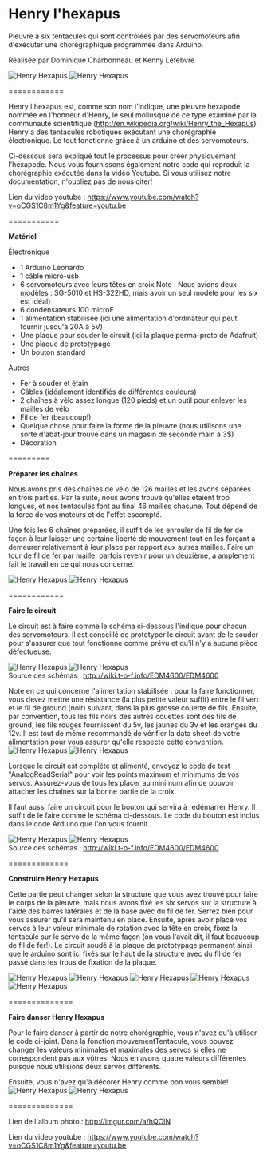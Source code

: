 <b>Henry l'hexapus</b>
============

Pieuvre à six tentacules qui sont contrôlées par des servomoteurs afin d'exécuter une chorégraphique programmée dans Arduino.

Réalisée par Dominique Charbonneau et Kenny Lefebvre

<img src="http://i.imgur.com/CIgiBkb.jpg" title="Henry Hexapus" />
<img src="http://i.imgur.com/anDmYbi.jpg" title="Henry Hexapus" />

============

Henry l'hexapus est, comme son nom l'indique, une pieuvre hexapode nommée en l'honneur d'Henry, le seul mollusque de ce type examiné par la communauté scientifique (<a href="http://en.wikipedia.org/wiki/Henry_the_Hexapus">http://en.wikipedia.org/wiki/Henry_the_Hexapus</a>). Henry a des tentacules robotiques exécutant une chorégraphie électronique.  Le tout fonctionne grâce à un arduino et des servomoteurs.

Ci-dessous sera expliqué tout le processus pour créer physiquement l'hexapode. Nous vous fournissons également notre code qui reproduit la chorégraphie exécutée dans la vidéo Youtube. Si vous utilisez notre documentation, n'oubliez pas de nous citer!

Lien du video youtube : <a href="https://www.youtube.com/watch?v=oCGS1C8m1Yg&feature=youtu.be">https://www.youtube.com/watch?v=oCGS1C8m1Yg&feature=youtu.be </a>

===========

<b>Matériel</b>

Électronique
- 1 Arduino Leonardo
- 1 câble micro-usb
- 6 servomoteurs avec leurs têtes en croix
  Note : Nous avions deux modèles : SG-5010 et HS-322HD, mais avoir un seul modèle pour les six est idéal)
- 6 condensateurs 100 microF
- 1 alimentation stabilisée (ici une alimentation d'ordinateur qui peut fournir jusqu'à 20A à 5V)
- Une plaque pour souder le circuit (ici la plaque perma-proto de Adafruit)
- Une plaque de prototypage
- Un bouton standard

Autres
- Fer à souder et étain
- Câbles (idéalement identifiés de différentes couleurs)
- 2 chaînes à vélo assez longue (120 pieds) et un outil pour enlever les mailles de vélo
- Fil de fer (beaucoup!)
- Quelque chose pour faire la forme de la pieuvre (nous utilisons une sorte d'abat-jour trouvé dans un magasin de seconde main à 3$)
- Décoration

=========

<b> Préparer les chaînes </b>

Nous avons pris des chaînes de vélo de 126 mailles et les avons séparées en trois parties. Par la suite, nous avons trouvé qu'elles étaient trop longues, et nos tentacules font au final 46 mailles chacune. Tout dépend de la force de vos moteurs et de l'effet escompté.

Une fois les 6 chaînes préparées, il suffit de les enrouler de fil de fer de façon à leur laisser une certaine liberté de mouvement tout en les forçant à demeurer relativement à leur place par rapport aux autres mailles. Faire un tour de fil de fer par maille, parfois revenir pour un deuxième, a amplement fait le travail en ce qui nous concerne.

<img src="http://i.imgur.com/IXbATQN.jpg" title="Henry Hexapus" />
<img src="http://i.imgur.com/ZtMNwe7.jpg" title="Henry Hexapus" />

============

<b> Faire le circuit </b>

Le circuit est à faire comme le schéma ci-dessous l'indique pour chacun des servomoteurs. Il est conseillé de prototyper le circuit avant de le souder pour s'assurer que tout fonctionne comme prévu et qu'il n'y a aucune pièce défectueuse.

<img src="http://wiki.t-o-f.info/uploads/Arduino/servo_bb.png" title="Henry Hexapus" />
<img src="http://wiki.t-o-f.info/uploads/Arduino/servo_sh.png" title="Henry Hexapus" />
<br>
Source des schémas : <a href="http://wiki.t-o-f.info/EDM4600/EDM4600">http://wiki.t-o-f.info/EDM4600/EDM4600</a>



Note en ce qui concerne l'alimentation stabilisée : pour la faire fonctionner, vous devez mettre une résistance (la plus petite valeur suffit) entre le fil vert et le fil de ground (noir) suivant, dans la plus grosse couette de fils. Ensuite, par convention, tous les fils noirs des autres couettes sont des fils de ground, les fils rouges fournissent du 5v, les jaunes du 3v et les oranges du 12v. Il est tout de même recommandé de vérifier la data sheet de votre alimentation pour vous assurer qu'elle respecte cette convention.
<img src="http://i.imgur.com/cWe4i9I.jpg" title="Henry Hexapus" />
<img src="http://i.imgur.com/idU2NcU.jpg" title="Henry Hexapus" />

Lorsque le circuit est complété et alimenté, envoyez le code de test "AnalogReadSerial" pour voir les points maximum et minimums de vos servos. Assurez-vous de tous les placer au minimum afin de pouvoir attacher les chaînes sur la bonne partie de la croix.

Il faut aussi faire un circuit pour le bouton qui servira à redémarrer Henry. Il suffit de le faire comme le schéma ci-dessous. Le code du bouton est inclus dans le code Arduino que l'on vous fournit.

<img src="http://wiki.t-o-f.info/uploads/Arduino/switch_internal_pull-up_bb.png" title="Henry Hexapus" />
<img src="http://wiki.t-o-f.info/uploads/Arduino/switch_internal_pull-up_schem.png" title="Henry Hexapus" />
<br>
Source des schémas : <a href="http://wiki.t-o-f.info/EDM4600/EDM4600">http://wiki.t-o-f.info/EDM4600/EDM4600</a>

=============

<b> Construire Henry Hexapus </b>

Cette partie peut changer selon la structure que vous avez trouvé pour faire le corps de la pieuvre, mais nous avons fixé les six servos sur la structure à l'aide des barres latérales et de la base avec du fil de fer. Serrez bien pour vous assurer qu'il sera maintenu en place. Ensuite, après avoir placé vos servos à leur valeur minimale de rotation avec la tête en croix, fixez la tentacule sur le servo de la même façon (on vous l'avait dit, il faut beaucoup de fil de fer!). Le circuit soudé à la plaque de prototypage permanent ainsi que le arduino sont ici fixés sur le haut de la structure avec du fil de fer passé dans les trous de fixation de la plaque. 

<img src="http://i.imgur.com/XoumLJN.jpg" title="Henry Hexapus" />
<img src="http://i.imgur.com/BhGFSdT.jpg" title="Henry Hexapus" />
<img src="http://i.imgur.com/ryOhLPT.jpg" title="Henry Hexapus" />
<img src="http://i.imgur.com/X1UlfLH.jpg" title="Henry Hexapus" />
<img src="http://i.imgur.com/GRdNY02.jpg" title="Henry Hexapus" />

==============

<b> Faire danser Henry Hexapus </b>

Pour le faire danser à partir de notre chorégraphie, vous n'avez qu'à utiliser le code ci-joint. Dans la fonction mouvementTentacule, vous pouvez changer les valeurs minimales et maximales des servos si elles ne correspondent pas aux vôtres. Nous en avons quatre valeurs différentes puisque nous utilisions deux servos différents.

Ensuite, vous n'avez qu'à décorer Henry comme bon vous semble!
<img src="http://i.imgur.com/hoUx2SR.jpg" title="Henry Hexapus" />
<img src="http://i.imgur.com/2XfTqgw.jpg" title="Henry Hexapus" />

==============

Lien de l'album photo : http://imgur.com/a/hQOlN

Lien du video youtube : https://www.youtube.com/watch?v=oCGS1C8m1Yg&feature=youtu.be
